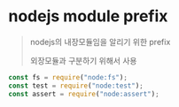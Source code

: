 # nodejs module prefix

> nodejs의 내장모듈임을 알리기 위한 prefix
>
> 외장모듈과 구분하기 위해서 사용

```js
const fs = require("node:fs");
const test = require("node:test");
const assert = require("node:assert");
```
